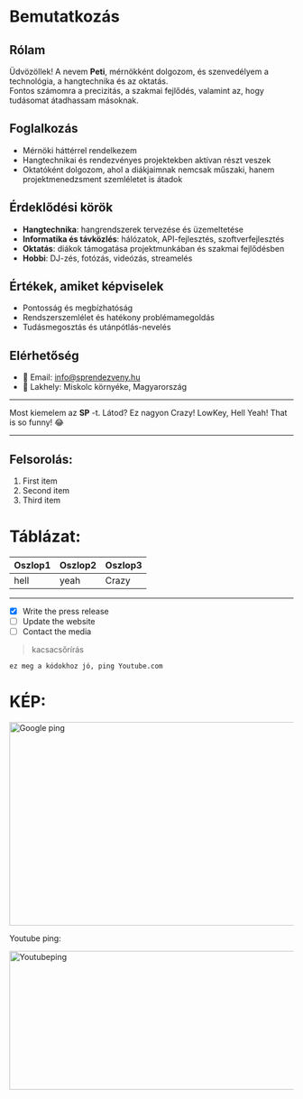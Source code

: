 # Bemutatkozás

## Rólam
Üdvözöllek! A nevem **Peti**, mérnökként dolgozom, és szenvedélyem a technológia, a hangtechnika és az oktatás.  
Fontos számomra a precizitás, a szakmai fejlődés, valamint az, hogy tudásomat átadhassam másoknak.

## Foglalkozás
- Mérnöki háttérrel rendelkezem
- Hangtechnikai és rendezvényes projektekben aktívan részt veszek
- Oktatóként dolgozom, ahol a diákjaimnak nemcsak műszaki, hanem projektmenedzsment szemléletet is átadok

## Érdeklődési körök
- **Hangtechnika**: hangrendszerek tervezése és üzemeltetése
- **Informatika és távközlés**: hálózatok, API-fejlesztés, szoftverfejlesztés
- **Oktatás**: diákok támogatása projektmunkában és szakmai fejlődésben
- **Hobbi**: DJ-zés, fotózás, videózás, streamelés

## Értékek, amiket képviselek
- Pontosság és megbízhatóság  
- Rendszerszemlélet és hatékony problémamegoldás  
- Tudásmegosztás és utánpótlás-nevelés  

## Elérhetőség
- 📧 Email: info@sprendezveny.hu  
- 📍 Lakhely: Miskolc környéke, Magyarország  

--- 

Most kiemelem az **SP** -t. Látod? Ez nagyon Crazy! 
LowKey, Hell Yeah! 
That is so funny! :joy:

--- 

## Felsorolás: 
1. First item
2. Second item
3. Third item

# Táblázat:
|Oszlop1|Oszlop2|Oszlop3| 
|-------|-------|-------|
|hell   |yeah   |Crazy  |

--- 

- [x] Write the press release
- [ ] Update the website
- [ ] Contact the media

> kacsacsőrírás

`ez meg a kódokhoz jó, ping Youtube.com`

# KÉP:

<img width="551" height="361" alt="Google ping" src="https://github.com/user-attachments/assets/2d697b98-bc60-4264-8adf-31395d177290" />

Youtube ping:

<img width="547" height="246" alt="Youtubeping" src="https://github.com/user-attachments/assets/434b3988-f917-4df1-a956-e3ef4e9991db" />
